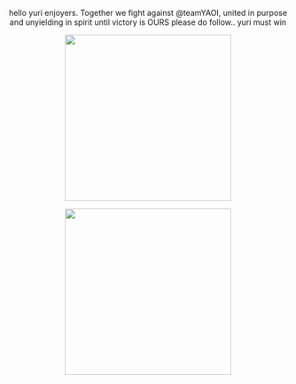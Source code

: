 <p align="center">
hello yuri enjoyers. Together we fight against @teamYAOI, united in purpose and unyielding in spirit until victory is OURS
please do follow.. yuri must win
</p>

<p align="center">
   <img src="https://file.garden/aAg-tXrabAPrZUtx/sapphic-wlw.gif"%7Bwidth=300px height=300px}/>
</p>

<p align="center">
   <img src="https://file.garden/aAg-tXrabAPrZUtx/lesbian-i-love-women.gif"%7Bwidth=300px height=300px}/>
</p>
